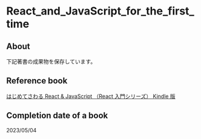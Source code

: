 # React_and_JavaScript_for_the_first_time

## About

下記著書の成果物を保存しています。

## Reference book

[はじめてさわる React & JavaScript （React 入門シリーズ） Kindle 版](https://amzn.to/40TLdJO)

## Completion date of a book

2023/05/04
